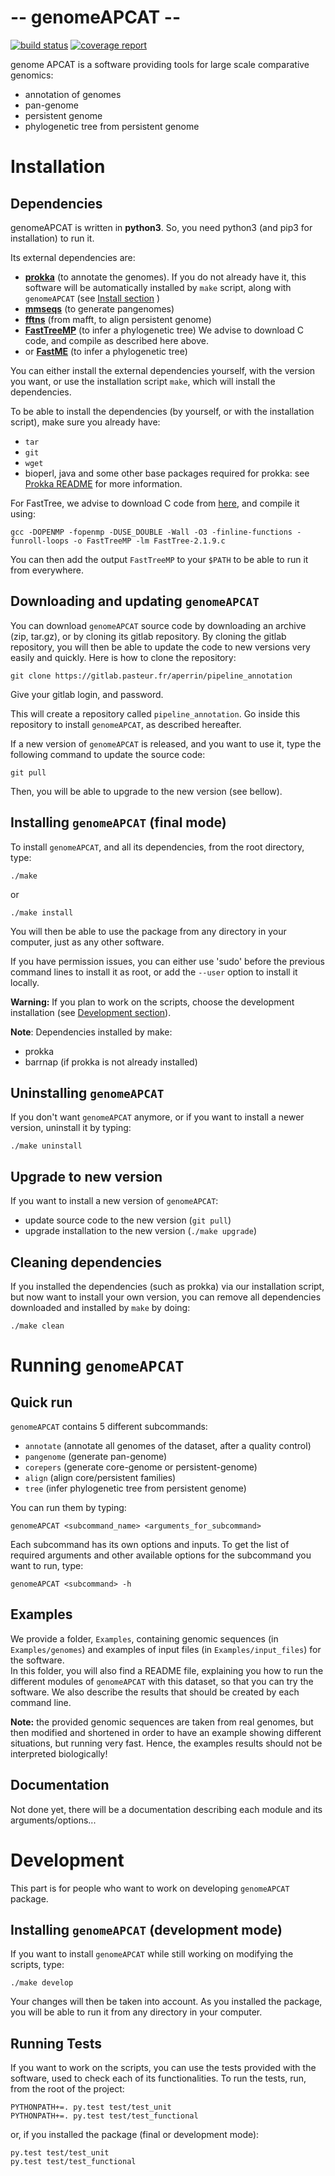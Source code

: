 # **-- genomeAPCAT --**

[![build status](https://gitlab.pasteur.fr/aperrin/pipeline_annotation/badges/master/build.svg)](https://gitlab.pasteur.fr/aperrin/pipeline_annotation/commits/master)
[![coverage report](https://gitlab.pasteur.fr/aperrin/pipeline_annotation/badges/master/coverage.svg)](http://aperrin.pages.pasteur.fr/pipeline_annotation/htmlcov)

genome APCAT is a software providing tools for large scale comparative genomics:
- annotation of genomes
- pan-genome
- persistent genome
- phylogenetic tree from persistent genome 


# Installation

## Dependencies

genomeAPCAT is written in **python3**. So, you need python3 (and pip3 for installation) to run it.

Its external dependencies are:
- [**prokka**](https://github.com/tseemann/prokka) (to annotate the genomes). If you do not already have it, this software will be automatically installed by `make` script, along with `genomeAPCAT` (see [Install section](#install)
)
- [**mmseqs**](https://github.com/soedinglab/MMseqs2) (to generate pangenomes) 
- [**fftns**](http://mafft.cbrc.jp/alignment/software/) (from mafft, to align persistent genome)
- [**FastTreeMP**](http://www.microbesonline.org/fasttree/#Install) (to infer a phylogenetic tree) We advise to download C code, and compile as described here above.
- or [**FastME**](http://www.atgc-montpellier.fr/fastme/binaries.php) (to infer a phylogenetic tree)

You can either install the external dependencies yourself, with the version you want, or use the installation script `make`, which will install the dependencies.

To be able to install the dependencies (by yourself, or with the installation script), make sure you already have: 

- `tar`
- `git`
- `wget`
- bioperl, java and some other base packages required for prokka: see [Prokka README](https://github.com/tseemann/prokka) for more information.

For FastTree, we advise to download C code from [here](http://www.microbesonline.org/fasttree/#Install), and compile it using:

    gcc -DOPENMP -fopenmp -DUSE_DOUBLE -Wall -O3 -finline-functions -funroll-loops -o FastTreeMP -lm FastTree-2.1.9.c

You can then add the output `FastTreeMP` to your `$PATH` to be able to run it from everywhere.


## Downloading and updating `genomeAPCAT`

You can download `genomeAPCAT` source code by downloading an archive (zip, tar.gz), or by cloning its gitlab repository. By cloning the gitlab repository, you will then be able to update the code to new versions very easily and quickly. Here is how to clone the repository:

    git clone https://gitlab.pasteur.fr/aperrin/pipeline_annotation

Give your gitlab login, and password.

This will create a repository called `pipeline_annotation`. Go inside this repository to install `genomeAPCAT`, as described hereafter.

If a new version of `genomeAPCAT` is released, and you want to use it, type the following command to update the source code:

    git pull

Then, you will be able to upgrade to the new version (see bellow).

## <a name="install"></a> Installing `genomeAPCAT` (final mode)


To install `genomeAPCAT`, and all its dependencies, from the root directory, type:

    ./make

or 

    ./make install

You will then be able to use the package from any directory in your computer,
just as any other software. 

If you have permission issues, you can either use 'sudo' before the previous command lines to install it as root, or add the `--user` option to install it locally.

**Warning:** If you plan to work on the scripts, choose the development installation (see [Development section](#develop)).

**Note**: Dependencies installed by make:
- prokka
- barrnap (if prokka is not already installed)

## Uninstalling `genomeAPCAT`

If you don't want `genomeAPCAT` anymore, or if you want to install a newer version, uninstall it by typing:

    ./make uninstall

## Upgrade to new version

If you want to install a new version of `genomeAPCAT`:
- update source code to the new version (`git pull`)
- upgrade installation to the new version (`./make upgrade`)

## Cleaning dependencies

If you installed the dependencies (such as prokka) via our installation script, but now want to install your own version, you can remove all dependencies downloaded and installed by `make` by doing:

    ./make clean

# Running `genomeAPCAT`

## Quick run

`genomeAPCAT` contains 5 different subcommands: 
- `annotate` (annotate all genomes of the dataset, after a quality control)
- `pangenome` (generate pan-genome)
- `corepers` (generate core-genome or persistent-genome)
- `align` (align core/persistent families)
- `tree` (infer phylogenetic tree from persistent genome)

You can run them by typing:

    genomeAPCAT <subcommand_name> <arguments_for_subcommand>

Each subcommand has its own options and inputs. To get the list of required arguments and other available options for the subcommand you want to run, type: 

    genomeAPCAT <subcommand> -h

## Examples

We provide a folder, `Examples`, containing genomic sequences (in `Examples/genomes`) and examples of input files (in `Examples/input_files`) for the software.  
In this folder, you will also find a README file, explaining you how to run the different modules of `genomeAPCAT` with this dataset, so that you can try the software. We also describe the results that should be created by each command line.

**Note:** the provided genomic sequences are taken from real genomes, but then modified and shortened in order to have an example showing different situations, but running very fast. Hence, the examples results should not be interpreted biologically!

## Documentation

Not done yet, there will be a documentation describing each module and its arguments/options...

# <a name="develop"></a>  Development

This part is for people who want to work on developing `genomeAPCAT` package.

## Installing `genomeAPCAT` (development mode)

If you want to install `genomeAPCAT` while still working on modifying the scripts, type:

    ./make develop

Your changes will then be taken into account. As you installed the package, you will be able to run it from any directory in your computer.


## Running Tests

If you want to work on the scripts, you can use the tests provided with the software, used to check each of its functionalities. To run the tests, run, from the root of the project:

    PYTHONPATH+=. py.test test/test_unit
    PYTHONPATH+=. py.test test/test_functional

or, if you installed the package (final or development mode):

    py.test test/test_unit
    py.test test/test_functional
